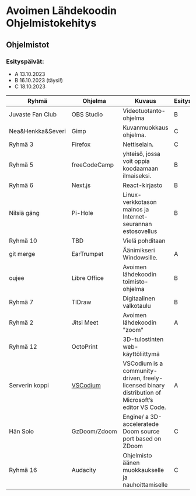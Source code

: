 # Avoimen Lähdekoodin Ohjelmistokehitys

## Ohjelmistot

### Esityspäivät:

- A 13.10.2023
- B 16.10.2023 (täysi!)
- C 18.10.2023

| Ryhmä               | Ohjelma         | Kuvaus                                                      | Esityspäivä |
|---------------------|-----------------|-------------------------------------------------------------|-------------|
| Juvaste Fan Club    | OBS Studio      | Videotuotanto-ohjelma                                       | B |
| Nea&Henkka&Severi   | Gimp            | Kuvanmuokkaus ohjelma.                                      | C |
| Ryhmä 3             | Firefox         | Nettiselain.                                                | C |
| Ryhmä 5             | freeCodeCamp    | yhteisö, jossa voit oppia koodaamaan ilmaiseksi.            | B |
| Ryhmä 6             | Next.js         | React-kirjasto                                              | B |
| Nilsiä gäng         | Pi-Hole         | Linux-verkkotason mainos ja Internet-seurannan estosovellus | B |
| Ryhmä 10            | TBD             | Vielä pohditaan                                             | |
| git merge           | EarTrumpet      | Äänimikseri Windowsille.                                    | A |
| oujee               | Libre Office    | Avoimen lähdekoodin toimisto-ohjelma                        | B |
| Ryhmä 7             | TlDraw          | Digitaalinen valkotaulu                                     | B |
| Ryhmä 2    	        | Jitsi Meet      | Avoimen lähdekoodin "zoom"            	   	                | A |
| Ryhmä 12            | OctoPrint       | 3D-tulostinten web-käyttöliittymä                           | |
| Serverin koppi    | [VSCodium](https://vscodium.com/) | VSCodium is a community-driven, freely-licensed binary distribution of Microsoft’s editor VS Code. | A |
| Hän Solo            | GzDoom/Zdoom    |  Engine/ a 3D-acceleratede Doom source port based on ZDoom  | C |
| Ryhmä 16            | Audacity        | Ohjelmisto äänen muokkaukselle ja nauhoittamiselle          | C |



